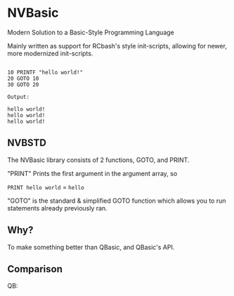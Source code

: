 # NVBasic

Modern Solution to a Basic-Style Programming Language

Mainly written as support for RCbash's style init-scripts,
allowing for newer, more modernized init-scripts.

```basic

10 PRINTF "hello world!"
20 GOTO 10
30 GOTO 20

Output:

hello world!
hello world!
hello world!

```

## NVBSTD


The NVBasic library consists of 2 functions, GOTO, and PRINT.

"PRINT" Prints the first argument in the argument array, so

`PRINT hello world` = `hello`

"GOTO" is the standard & simplified GOTO function which allows you to run
statements already previously ran.

## Why?

To make something better than QBasic, and QBasic's API.

## Comparison

QB:

